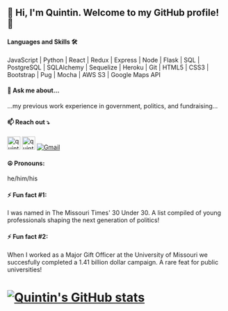 ## 👋 Hi, I'm Quintin. Welcome to my GitHub profile! 👋

#### Languages and Skills 🛠 

JavaScript | Python | React | Redux | Express | Node | Flask | SQL | PostgreSQL | SQLAlchemy | Sequelize | Heroku | Git | HTML5 | CSS3 | Bootstrap | Pug | Mocha | AWS S3 | Google Maps API

#### 💬  Ask me about... 

...my previous work experience in government, politics, and fundraising...

#### 📫 Reach out ⤵️

[<img alt="quintinhull.site" height="30px" src="https://www.flaticon.com/svg/static/icons/svg/2996/2996826.svg" />][website] [<img alt="quintinhull | LinkedIn" height="30px" src="https://www.flaticon.com/svg/static/icons/svg/725/725337.svg"/>][linkedin] [![Gmail](https://img.shields.io/badge/-gmail-%23D14836?style=for-the-badge&logo=Gmail&logoColor=white)](mailto:quintinhull92@gmail.com)

[website]: https://quintinhull.github.io/#
[linkedin]: https://www.linkedin.com/in/quintinhull92/

#### ☮️   Pronouns: 

he/him/his

#### ⚡ Fun fact #1: 

I was named in The Missouri Times' 30 Under 30. A list compiled of young professionals shaping the next generation of politics!

#### ⚡ Fun fact #2: 

When I worked as a Major Gift Officer at the University of Missouri we succesfully completed a 1.41 billion dollar campaign. A rare feat for public universities!

# [![Quintin's GitHub stats](https://github-readme-stats.vercel.app/api?username=quintinhull)](https://github.com/quintinhull/github-readme-stats)

